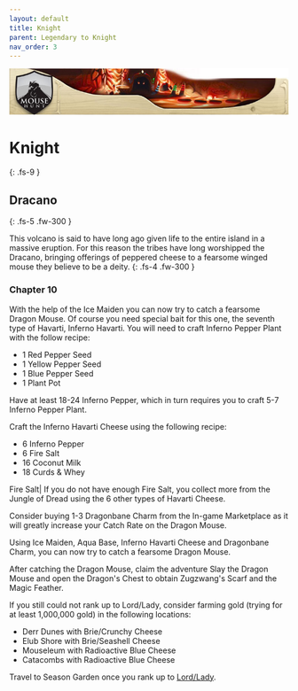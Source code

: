 ```yaml
---
layout: default
title: Knight
parent: Legendary to Knight
nav_order: 3
---
```


<img src="/assets/images/banners/bannerDracano.jpg" alt="Dracano's Banner">

# Knight
{: .fs-9 }

## Dracano
{: .fs-5 .fw-300 }

This volcano is said to have long ago given life to the entire island in a massive eruption. For this reason the tribes have long worshipped the Dracano, bringing offerings of peppered cheese to a fearsome winged mouse they believe to be a deity.
{: .fs-4 .fw-300 }

### Chapter 10

With the help of the Ice Maiden you can now try to catch a fearsome Dragon Mouse. Of course you need special bait for this one, the seventh type of Havarti, Inferno Havarti. You will need to craft Inferno Pepper Plant with the follow recipe:
<ul>
<li>1 Red Pepper Seed</li>
<li>1 Yellow Pepper Seed</li>
<li>1 Blue Pepper Seed</li>
<li>1 Plant Pot</li>
</ul>

Have at least 18-24 Inferno Pepper, which in turn requires you to craft 5-7 Inferno Pepper Plant.

Craft the Inferno Havarti Cheese using the following recipe:
<ul>
<li>6 Inferno Pepper</li>
<li>6 Fire Salt</li>
<li>16 Coconut Milk</li>
<li>18 Curds & Whey</li>
</ul>

Fire Salt| If you do not have enough Fire Salt, you collect more from the Jungle of Dread using the 6 other types of Havarti Cheese.

Consider buying 1-3 Dragonbane Charm from the In-game Marketplace as it will greatly increase your Catch Rate on the Dragon Mouse.

Using Ice Maiden, Aqua Base, Inferno Havarti Cheese and Dragonbane Charm, you can now try to catch a fearsome Dragon Mouse.

After catching the Dragon Mouse, claim the adventure Slay the Dragon Mouse and open the Dragon's Chest to obtain Zugzwang's Scarf and the Magic Feather.

If you still could not rank up to Lord/Lady, consider farming gold (trying for at least 1,000,000 gold) in the following locations:
<ul>
<li>Derr Dunes with Brie/Crunchy Cheese</li>
<li>Elub Shore with Brie/Seashell Cheese</li>
<li>Mouseleum with Radioactive Blue Cheese</li>
<li>Catacombs with Radioactive Blue Cheese</li>
</ul>

Travel to Season Garden once you rank up to [Lord/Lady](/lord-to-baron/lord).